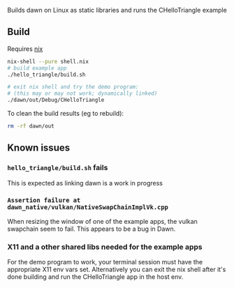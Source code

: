 Builds dawn on Linux as static libraries and runs the CHelloTriangle example


## Build

Requires [nix](https://nixos.org/guides/install-nix.html)

```sh
nix-shell --pure shell.nix
# build example app
./hello_triangle/build.sh

# exit nix shell and try the demo program:
# (this may or may not work; dynamically linked)
./dawn/out/Debug/CHelloTriangle
```

To clean the build results (eg to rebuild):

```sh
rm -rf dawn/out
```


## Known issues


### `hello_triangle/build.sh` fails

This is expected as linking dawn is a work in progress


### `Assertion failure at dawn_native/vulkan/NativeSwapChainImplVk.cpp`

When resizing the window of one of the example apps, the vulkan swapchain
seem to fail. This appears to be a bug in Dawn.


### X11 and a other shared libs needed for the example apps

For the demo program to work, your terminal session must have the
appropriate X11 env vars set.
Alternatively you can exit the nix shell after it's done building
and run the CHelloTriangle app in the host env.

